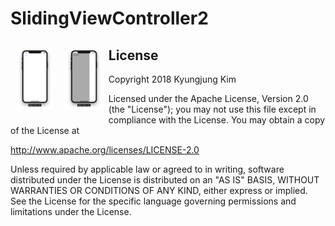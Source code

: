 # SlidingViewController2



<img src="Screen Shot 1.png" align="left" hspace="10" vspace="10" height="100">
<img src="Screen Shot 2.png" align="left" hspace="10" vspace="10" height="100">

        
        
License
-------

Copyright 2018 Kyungjung Kim

Licensed under the Apache License, Version 2.0 (the "License");
you may not use this file except in compliance with the License.
You may obtain a copy of the License at

http://www.apache.org/licenses/LICENSE-2.0

Unless required by applicable law or agreed to in writing, software
distributed under the License is distributed on an "AS IS" BASIS,
WITHOUT WARRANTIES OR CONDITIONS OF ANY KIND, either express or implied.
See the License for the specific language governing permissions and
limitations under the License.
